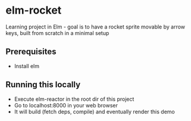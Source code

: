 # elm-rocket
Learning project in Elm - goal is to have a rocket sprite movable by arrow keys, built from scratch in a minimal setup

## Prerequisites

* Install elm

## Running this locally

* Execute elm-reactor in the root dir of this project
* Go to localhost:8000 in your web browser
* It will build (fetch deps, compile) and eventually render this demo
